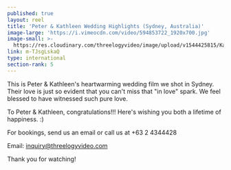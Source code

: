 ```yaml
---
published: true
layout: reel
title: 'Peter & Kathleen Wedding Highlights (Sydney, Australia)'
image-large: 'https://i.vimeocdn.com/video/594853722_1920x700.jpg'
image-small: >-
  https://res.cloudinary.com/threelogyvideo/image/upload/v1544425815/Kath-01a.jpg
link: m-TJsgLskaQ
type: international
section-rank: 5
---
```

This is Peter & Kathleen's heartwarming wedding film we shot in Sydney. Their love is just so evident that you can't miss that "in love" spark. We feel blessed to have witnessed such pure love.

To Peter & Kathleen, congratulations!!! Here's wishing you both a lifetime of happiness. :) 

For bookings, send us an email or call us at +63 2 4344428

Email: inquiry@threelogyvideo.com

Thank you for watching!
